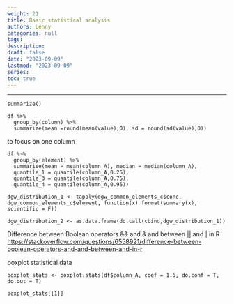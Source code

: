 ```yaml
---
weight: 21
title: Basic statistical analysis
authors: Lenny
categories: null
tags: 
description: 
draft: false
date: "2023-09-09"
lastmod: "2023-09-09"
series:
toc: true
---
```



<!--more-->
---

`summarize()`

```
df %>%
  group_by(column) %>%
  summarize(mean =round(mean(value),0), sd = round(sd(value),0))
```


to focus on one column

```
df %>%
  group_by(element) %>%
  summarise(mean = mean(column_A), median = median(column_A),
  quantile_1 = quantile(column_A,0.25),
  quantile_3 = quantile(column_A,0.75),
  quantile_4 = quantile(column_A,0.95))
```

```
dgw_distribution_1 <- tapply(dgw_common_elements_c$conc,
dgw_common_elements_c$element, function(x) format(summary(x), scientific = F))

dgw_distribution_2 <- as.data.frame(do.call(cbind,dgw_distribution_1))
```

Difference between Boolean operators && and & and between || and | in R
https://stackoverflow.com/questions/6558921/difference-between-boolean-operators-and-and-between-and-in-r




boxplot statistical data
```
boxplot_stats <- boxplot.stats(df$column_A, coef = 1.5, do.conf = T, do.out = T)

boxplot_stats[[1]]
```